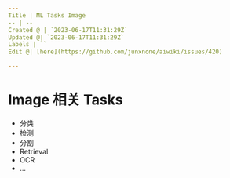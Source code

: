 ```yaml
---
Title | ML Tasks Image
-- | --
Created @ | `2023-06-17T11:31:29Z`
Updated @| `2023-06-17T11:31:29Z`
Labels | ``
Edit @| [here](https://github.com/junxnone/aiwiki/issues/420)

---
```

# Image 相关 Tasks
- 分类
- 检测
- 分割
- Retrieval
- OCR
- ...
